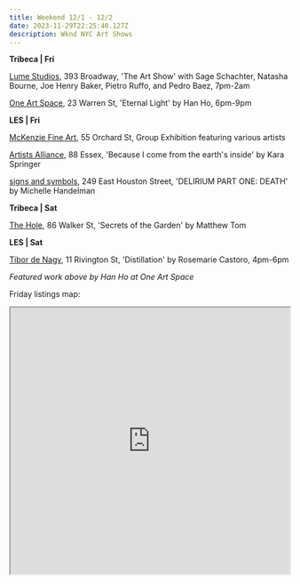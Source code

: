 ```yaml
---
title: Weekend 12/1 - 12/2
date: 2023-11-29T22:25:40.127Z
description: Wknd NYC Art Shows
---
```

**T﻿ribeca | Fri**

[Lume Studios](https://www.instagram.com/barlounyc), 393 Broadway, 'The Art Show' with Sage Schachter, Natasha Bourne, Joe Henry Baker, Pietro Ruffo, and Pedro Baez, 7pm-2am

[One Art Space](https://oneartspace.com/han-ho-eternal-light-november-26-december-4-2023/), 23 Warren St, 'Eternal Light' by Han Ho, 6pm-9pm

**L﻿ES | Fri**

[McKenzie Fine Art](http://www.mckenziefineart.com/), 55 Orchard St, Group Exhibition featuring various artists

[Artists Alliance](https://www.artistsallianceinc.org/because-i-come-from-the-earths-inside/), 88 Essex, 'Because I come from the earth's inside' by Kara Springer

[signs and symbols](https://www.signsandsymbols.art/exhibitions/delirium-part-one-death), 249 East Houston Street, 'DELIRIUM PART ONE: DEATH' by Michelle Handelman

**T﻿ribeca | Sat**

[T﻿he Hole](https://thehole.com/exhibitions/mathew-tom), 86 Walker St, 'Secrets of the Garden' by Matthew Tom

**L﻿ES | Sat**

[Tibor de Nagy](https://www.tibordenagy.com/), 11 Rivington St, 'Distillation' by Rosemarie Castoro, 4pm-6pm

*F﻿eatured work above by Han Ho at One Art Space* 

F﻿riday listings map:

<iframe src="https://www.google.com/maps/d/u/1/embed?mid=1Vw7DKOOyoiHGsgJP00BGmfTBpnpjA88&ehbc=2E312F" width="100%" height="480"></iframe>